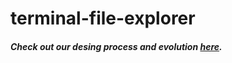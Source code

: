 # terminal-file-explorer
##### Check out our desing process and evolution [here](https://github.com/exploterm/terminal-file-explorer/tree/main/designs).
